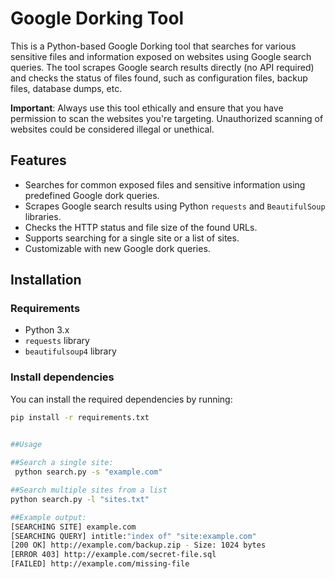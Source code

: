 # Google Dorking Tool

This is a Python-based Google Dorking tool that searches for various sensitive files and information exposed on websites using Google search queries. The tool scrapes Google search results directly (no API required) and checks the status of files found, such as configuration files, backup files, database dumps, etc. 

**Important**: Always use this tool ethically and ensure that you have permission to scan the websites you're targeting. Unauthorized scanning of websites could be considered illegal or unethical.

## Features

- Searches for common exposed files and sensitive information using predefined Google dork queries.
- Scrapes Google search results using Python `requests` and `BeautifulSoup` libraries.
- Checks the HTTP status and file size of the found URLs.
- Supports searching for a single site or a list of sites.
- Customizable with new Google dork queries.

## Installation

### Requirements

- Python 3.x
- `requests` library
- `beautifulsoup4` library

### Install dependencies

You can install the required dependencies by running:

```bash
pip install -r requirements.txt

 
##Usage

##Search a single site:
 python search.py -s "example.com"

##Search multiple sites from a list
python search.py -l "sites.txt"

##Example output:
[SEARCHING SITE] example.com
[SEARCHING QUERY] intitle:"index of" "site:example.com"
[200 OK] http://example.com/backup.zip - Size: 1024 bytes
[ERROR 403] http://example.com/secret-file.sql
[FAILED] http://example.com/missing-file




